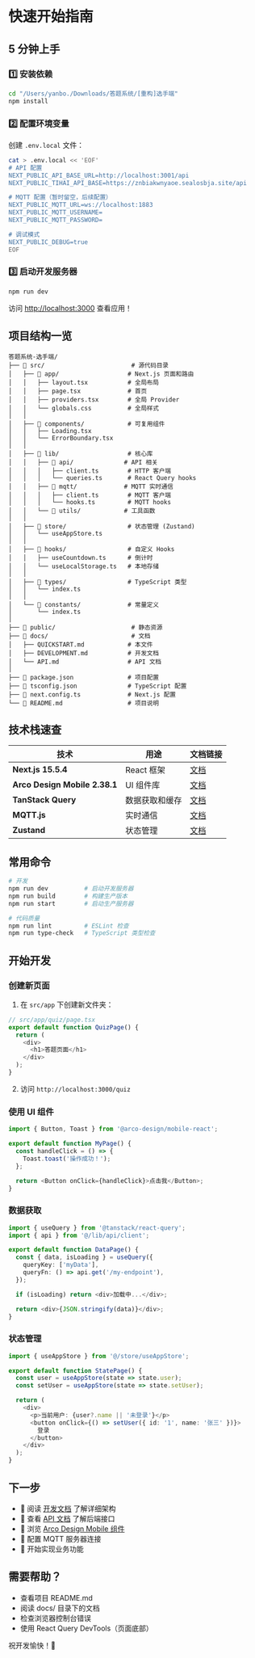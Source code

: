 # 快速开始指南

## 5 分钟上手

### 1️⃣ 安装依赖

```bash
cd "/Users/yanbo./Downloads/答题系统/[重构]选手端"
npm install
```

### 2️⃣ 配置环境变量

创建 `.env.local` 文件：

```bash
cat > .env.local << 'EOF'
# API 配置
NEXT_PUBLIC_API_BASE_URL=http://localhost:3001/api
NEXT_PUBLIC_TIHAI_API_BASE=https://znbiakwnyaoe.sealosbja.site/api

# MQTT 配置（暂时留空，后续配置）
NEXT_PUBLIC_MQTT_URL=ws://localhost:1883
NEXT_PUBLIC_MQTT_USERNAME=
NEXT_PUBLIC_MQTT_PASSWORD=

# 调试模式
NEXT_PUBLIC_DEBUG=true
EOF
```

### 3️⃣ 启动开发服务器

```bash
npm run dev
```

访问 [http://localhost:3000](http://localhost:3000) 查看应用！

## 项目结构一览

```
答题系统-选手端/
├── 📁 src/                        # 源代码目录
│   ├── 📁 app/                   # Next.js 页面和路由
│   │   ├── layout.tsx           # 全局布局
│   │   ├── page.tsx             # 首页
│   │   ├── providers.tsx        # 全局 Provider
│   │   └── globals.css          # 全局样式
│   │
│   ├── 📁 components/            # 可复用组件
│   │   ├── Loading.tsx
│   │   └── ErrorBoundary.tsx
│   │
│   ├── 📁 lib/                   # 核心库
│   │   ├── 📁 api/              # API 相关
│   │   │   ├── client.ts        # HTTP 客户端
│   │   │   └── queries.ts       # React Query hooks
│   │   ├── 📁 mqtt/             # MQTT 实时通信
│   │   │   ├── client.ts        # MQTT 客户端
│   │   │   └── hooks.ts         # MQTT hooks
│   │   └── 📁 utils/            # 工具函数
│   │
│   ├── 📁 store/                 # 状态管理 (Zustand)
│   │   └── useAppStore.ts
│   │
│   ├── 📁 hooks/                 # 自定义 Hooks
│   │   ├── useCountdown.ts      # 倒计时
│   │   └── useLocalStorage.ts   # 本地存储
│   │
│   ├── 📁 types/                 # TypeScript 类型
│   │   └── index.ts
│   │
│   └── 📁 constants/             # 常量定义
│       └── index.ts
│
├── 📁 public/                     # 静态资源
├── 📁 docs/                       # 文档
│   ├── QUICKSTART.md            # 本文件
│   ├── DEVELOPMENT.md           # 开发文档
│   └── API.md                   # API 文档
│
├── 📄 package.json               # 项目配置
├── 📄 tsconfig.json              # TypeScript 配置
├── 📄 next.config.ts             # Next.js 配置
└── 📄 README.md                  # 项目说明
```

## 技术栈速查

| 技术 | 用途 | 文档链接 |
|------|------|----------|
| **Next.js 15.5.4** | React 框架 | [文档](https://nextjs.org/docs) |
| **Arco Design Mobile 2.38.1** | UI 组件库 | [文档](https://arco.design/mobile/react) |
| **TanStack Query** | 数据获取和缓存 | [文档](https://tanstack.com/query) |
| **MQTT.js** | 实时通信 | [文档](https://github.com/mqttjs/MQTT.js) |
| **Zustand** | 状态管理 | [文档](https://zustand-demo.pmnd.rs/) |

## 常用命令

```bash
# 开发
npm run dev          # 启动开发服务器
npm run build        # 构建生产版本
npm run start        # 启动生产服务器

# 代码质量
npm run lint         # ESLint 检查
npm run type-check   # TypeScript 类型检查
```

## 开始开发

### 创建新页面

1. 在 `src/app` 下创建新文件夹：

```typescript
// src/app/quiz/page.tsx
export default function QuizPage() {
  return (
    <div>
      <h1>答题页面</h1>
    </div>
  );
}
```

2. 访问 `http://localhost:3000/quiz`

### 使用 UI 组件

```typescript
import { Button, Toast } from '@arco-design/mobile-react';

export default function MyPage() {
  const handleClick = () => {
    Toast.toast('操作成功！');
  };

  return <Button onClick={handleClick}>点击我</Button>;
}
```

### 数据获取

```typescript
import { useQuery } from '@tanstack/react-query';
import { api } from '@/lib/api/client';

export default function DataPage() {
  const { data, isLoading } = useQuery({
    queryKey: ['myData'],
    queryFn: () => api.get('/my-endpoint'),
  });

  if (isLoading) return <div>加载中...</div>;

  return <div>{JSON.stringify(data)}</div>;
}
```

### 状态管理

```typescript
import { useAppStore } from '@/store/useAppStore';

export default function StatePage() {
  const user = useAppStore(state => state.user);
  const setUser = useAppStore(state => state.setUser);

  return (
    <div>
      <p>当前用户: {user?.name || '未登录'}</p>
      <button onClick={() => setUser({ id: '1', name: '张三' })}>
        登录
      </button>
    </div>
  );
}
```

## 下一步

- 📖 阅读 [开发文档](./DEVELOPMENT.md) 了解详细架构
- 📡 查看 [API 文档](./API.md) 了解后端接口
- 🎨 浏览 [Arco Design Mobile 组件](https://arco.design/mobile/react/components/button) 
- 🔧 配置 MQTT 服务器连接
- 🚀 开始实现业务功能

## 需要帮助？

- 查看项目 README.md
- 阅读 docs/ 目录下的文档
- 检查浏览器控制台错误
- 使用 React Query DevTools（页面底部）

祝开发愉快！🎉
